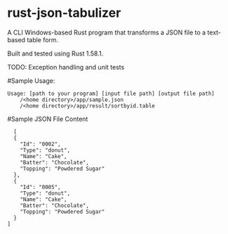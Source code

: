 # rust-json-tabulizer
A CLI Windows-based Rust program that transforms a JSON file to a text-based table form.

Built and tested using Rust 1.58.1.

TODO: Exception handling and unit tests

#Sample Usage:

```
Usage: [path to your program] [input file path] [output file path]
    /<home directory>/app/sample.json
    /<home directory>/app/result/sortbyid.table
```
  
#Sample JSON File Content

```
  [
  {
    "Id": "0002",
    "Type": "donut",
    "Name": "Cake",
    "Batter": "Chocolate",
    "Topping": "Powdered Sugar"
  },
  {
    "Id": "0005",
    "Type": "donut",
    "Name": "Cake",
    "Batter": "Chocolate",
    "Topping": "Powdered Sugar"
  }
]
```
